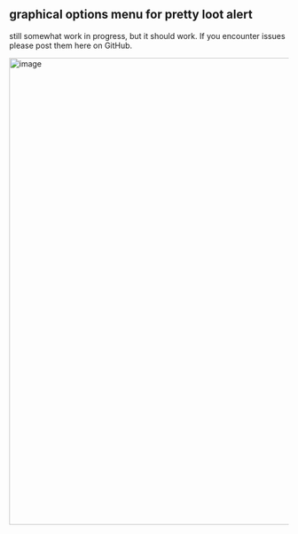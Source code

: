 ## graphical options menu for pretty loot alert

still somewhat work in progress, but it should work. If you encounter issues please post them here on GitHub. 


<img width="1004" height="842" alt="image" src="https://github.com/user-attachments/assets/e411a249-5e24-46d4-9618-d29224dd162a" />
